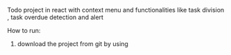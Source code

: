 Todo project in react with context menu and functionalities like task division , task overdue detection and alert


How to run:
1. download the project from git by using
